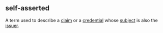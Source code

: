 ## self-asserted

<p class="c8"><span>A term used to describe a </span><span class="c2"><a class="c3" href="#h.akieli6njkk5">claim</a></span><span>&nbsp;or a </span><span class="c2"><a class="c3" href="#h.kcj6iw2vib1v">credential</a></span><span>&nbsp;whose </span><span class="c2"><a class="c3" href="#h.voca6uuv1a4">subject</a></span><span>&nbsp;is also the </span><span class="c2"><a class="c3" href="#h.xyrplzbvtffq">issuer</a></span><span class="c0">.</span></p>

